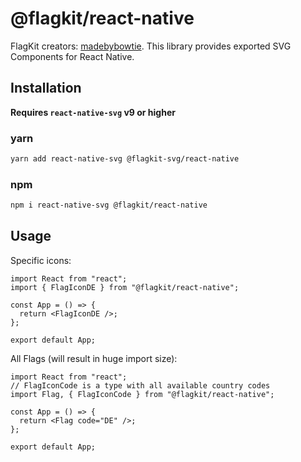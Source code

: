 # @flagkit/react-native

FlagKit creators: [madebybowtie](https://github.com/madebybowtie/FlagKit).
This library provides exported SVG Components for React Native.

## Installation

**Requires `react-native-svg` v9 or higher**

### yarn

```sh
yarn add react-native-svg @flagkit-svg/react-native
```

### npm

```sh
npm i react-native-svg @flagkit/react-native
```

## Usage

Specific icons:

```tsx
import React from "react";
import { FlagIconDE } from "@flagkit/react-native";

const App = () => {
  return <FlagIconDE />;
};

export default App;
```

All Flags (will result in huge import size):

```tsx
import React from "react";
// FlagIconCode is a type with all available country codes
import Flag, { FlagIconCode } from "@flagkit/react-native";

const App = () => {
  return <Flag code="DE" />;
};

export default App;
```
